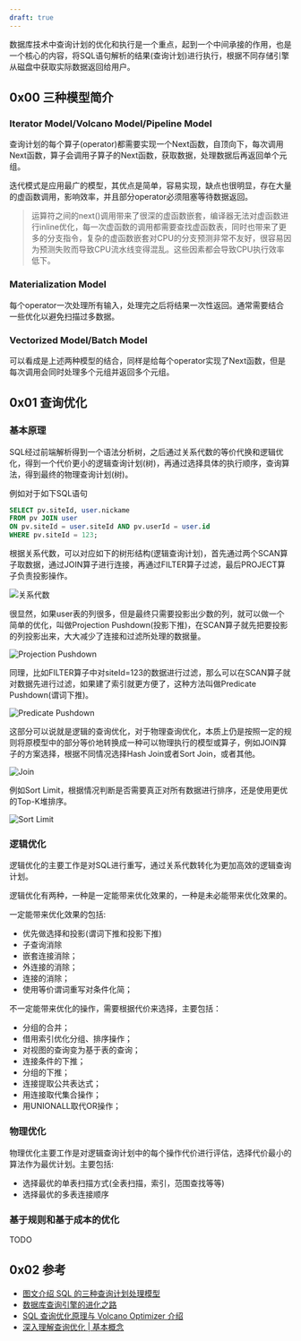 ```yaml
---
draft: true
---
```


数据库技术中查询计划的优化和执行是一个重点，起到一个中间承接的作用，也是一个核心的内容，将SQL语句解析的结果(查询计划)进行执行，根据不同存储引擎从磁盘中获取实际数据返回给用户。

## 0x00 三种模型简介

### Iterator Model/Volcano Model/Pipeline Model

查询计划的每个算子(operator)都需要实现一个Next函数，自顶向下，每次调用Next函数，算子会调用子算子的Next函数，获取数据，处理数据后再返回单个元组。

迭代模式是应用最广的模型，其优点是简单，容易实现，缺点也很明显，存在大量的虚函数调用，影响效率，并且部分operator必须阻塞等待数据返回。

> 运算符之间的next()调用带来了很深的虚函数嵌套，编译器无法对虚函数进行inline优化，每一次虚函数的调用都需要查找虚函数表，同时也带来了更多的分支指令，复杂的虚函数嵌套对CPU的分支预测非常不友好，很容易因为预测失败而导致CPU流水线变得混乱。这些因素都会导致CPU执行效率低下。

### Materialization Model

每个operator一次处理所有输入，处理完之后将结果一次性返回。通常需要结合一些优化以避免扫描过多数据。

### Vectorized Model/Batch Model

可以看成是上述两种模型的结合，同样是给每个operator实现了Next函数，但是每次调用会同时处理多个元组并返回多个元组。

## 0x01 查询优化

### 基本原理

SQL经过前端解析得到一个语法分析树，之后通过关系代数的等价代换和逻辑优化，得到一个代价更小的逻辑查询计划(树)，再通过选择具体的执行顺序，查询算法，得到最终的物理查询计划(树)。

例如对于如下SQL语句

```sql
SELECT pv.siteId, user.nickame
FROM pv JOIN user
ON pv.siteId = user.siteId AND pv.userId = user.id
WHERE pv.siteId = 123;
```

根据关系代数，可以对应如下的树形结构(逻辑查询计划)，首先通过两个SCAN算子取数据，通过JOIN算子进行连接，再通过FILTER算子过滤，最后PROJECT算子负责投影操作。

![关系代数](https://io-meter.com/img/sqlopt/relation-algebra.png)

很显然，如果user表的列很多，但是最终只需要投影出少数的列，就可以做一个简单的优化，叫做Projection Pushdown(投影下推)，在SCAN算子就先把要投影的列投影出来，大大减少了连接和过滤所处理的数据量。

![Projection Pushdown](https://io-meter.com/img/sqlopt/projection-pushdown.png)

同理，比如FILTER算子中对siteId=123的数据进行过滤，那么可以在SCAN算子就对数据先进行过滤，如果建了索引就更方便了，这种方法叫做Predicate Pushdown(谓词下推)。

![Predicate Pushdown](https://io-meter.com/img/sqlopt/predicate-pushdown.png)

这部分可以说就是逻辑的查询优化，对于物理查询优化，本质上仍是按照一定的规则将原模型中的部分等价地转换成一种可以物理执行的模型或算子，例如JOIN算子的方案选择，根据不同情况选择Hash Join或者Sort Join，或者其他。

![Join](https://io-meter.com/img/sqlopt/logical-join-to-physical-join.png)

例如Sort Limit，根据情况判断是否需要真正对所有数据进行排序，还是使用更优的Top-K堆排序。

![Sort Limit](https://io-meter.com/img/sqlopt/sort-limit-to-top-n.png)

### 逻辑优化

逻辑优化的主要工作是对SQL进行重写，通过关系代数转化为更加高效的逻辑查询计划。

逻辑优化有两种，一种是一定能带来优化效果的，一种是未必能带来优化效果的。

一定能带来优化效果的包括:

- 优先做选择和投影(谓词下推和投影下推)
- 子查询消除
- 嵌套连接消除；
- 外连接的消除；
- 连接的消除；
- 使用等价谓词重写对条件化简；

不一定能带来优化的操作，需要根据代价来选择，主要包括：

- 分组的合并；
- 借用索引优化分组、排序操作；
- 对视图的查询变为基于表的查询；
- 连接条件的下推；
- 分组的下推；
- 连接提取公共表达式；
- 用连接取代集合操作；
- 用UNIONALL取代OR操作；

### 物理优化

物理优化主要工作是对逻辑查询计划中的每个操作代价进行评估，选择代价最小的算法作为最优计划。主要包括:

- 选择最优的单表扫描方式(全表扫描，索引，范围查找等等)
- 选择最优的多表连接顺序

### 基于规则和基于成本的优化

TODO

## 0x02 参考

- [图文介绍 SQL 的三种查询计划处理模型](https://www.iteblog.com/archives/9806.html)
- [数据库查询引擎的进化之路](https://mp.weixin.qq.com/s?__biz=MzU0ODg0OTIyNw==&mid=2247485910&idx=1&sn=2c40d3ea1ed7f2030b5161e2c50de3bb&source=41#wechat_redirect)
- [SQL 查询优化原理与 Volcano Optimizer 介绍](https://io-meter.com/2018/11/01/sql-query-optimization-volcano/)
- [深入理解查询优化 | 基本概念](https://qiuzhenyuan.github.io/2018/02/15/%E6%B7%B1%E5%85%A5%E7%90%86%E8%A7%A3%E6%9F%A5%E8%AF%A2%E4%BC%98%E5%8C%96-%E5%9F%BA%E6%9C%AC%E5%8E%9F%E7%90%86/)
